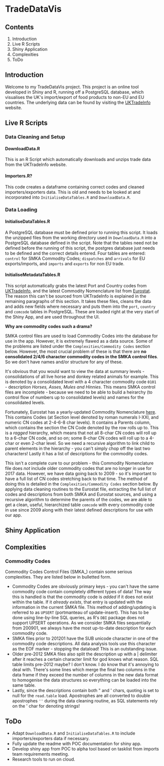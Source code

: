 # TradeDataVis

## Contents

1. Introduction 
2. Live R Scripts
3. Shiny Application
4. Complexities
5. ToDo


## Introduction

Welcome to my TradeDataVis project. This project is an online tool developed in Shiny and R, running off a PostgreSQL database, which visualises the UK's import/export of food products to non-EU and EU countries. The underlying data can be found by visiting the [UKTradeInfo](http://uktradeinfo.com) website.


## Live R Scripts

### Data Cleaning and Setup

#### DownloadData.R
This is an R Script which automatically downloads and unzips trade data from the UKTradeInfo website.

#### Importers.R?
This code creates a dataframe containing correct codes and cleaned importers/exporters data. This is old and needs to be looked at and incorporated into `InitialiseDataTables.R` and `DownloadData.R`.


### Data Loading

#### InitialiseDataTables.R
A PostgreSQL database must be defined prior to running this script. It loads the unzipped files from the working directory used in `DownloadData.R` into a PostgreSQL database defined in the script. Note that the tables need not be defined before the running of this script, the postgres database just needs to be defined and the correct details entered. Four tables are entered: `control` for SMKA Commodity Codes; `dispatches` and `arrivals` for EU exports/imports, and `imports` and `exports` for non EU trade.

#### InitialiseMetadataTables.R
This script automatically grabs the latest Port and Country codes from [UKTradeInfo](https://uktradeinfo.com), and the latest Commodity Nomenclature list from [Eurostat](http://ec.europa.eu/eurostat/). The reason this can't be sourced from UKTradeInfo is explained in the remaining paragraphs of this section. It takes these files, cleans the data and adds new fields where necessary and puts them into the `port`, `country` and `comcode` tables in PostgreSQL. These are loaded right at the very start of the Shiny App, and are used throughout the UI.

**Why are commodity codes such a drama?**

SMKA control files are used to load Commodity Codes into the database for use in the app. However, it is extremely flawed as a data source. Some of the problems are listed under the `Complexities/Commodity Codes` section below. However, the most crucial problem of these is that there are **no consolidated 2/4/6 character commodity codes in the SMKA control files**. So we don't have names and/or structure for any of these. 

It's obvious that you would want to view the data at summary levels - consolidations of all live horse and donkey related animals for example. This is denoted by a consolidated level with a 4 character commodity code `0101` - description *Horses, Asses, Mules and Hinnies*. This means SMKA control files are incomplete - because we need to be able to build a heirarchy (to control flow of numbers up to consolidated levels) and names for the consolidated levels. 

Fortunately, Eurostat has a yearly-updated Commodity Nomenclature [here](http://ec.europa.eu/eurostat/ramon/nomenclatures/index.cfm?TargetUrl=LST_CLS_DLD&StrNom=CN_2017&StrLanguageCode=EN&IntCurrentPage=1&StrLayoutCode=LINEAR#). This contains Codes (at Section level denoted by roman numerals I-XXI, and numeric CN codes at 2-4-6-8 char levels). It contains a Parents column, which contains the section the CN Code denoted by the row rolls up to. This is a *ragged* hierarchy, which means that not all 8-char CN codes will roll up to a 6-char CN code, and so on; some 8-char CN codes will roll up to a 4-char or even 2-char level. So we need a recursive algorithm to link child to parent elements in the hierarchy - you can't simply chop off the last two characters! Lastly it has a list of descriptions for the commodity codes.

This isn't a complete cure to our problem - this Commodity Nomenclature file does *not* include older commodity codes that are no longer in use for 2017 data. However, we have data going back to 2009 - so it's important to have a full list of CN codes stretching back to that time. The method of doing this is detailed in the `Complexities/Commodity Codes` section below. By applying data cleaning routines to the Eurostat file, extracting the full list of codes and descriptions from both SMKA and Eurostat sources, and using a recursive algorithm to determine the parents of the codes, we are able to get a clean, useful, hierarchized table `comcode` with every commodity code in use since 2009 along with their latest defined descriptions for use with our app.

## Shiny Application

### 


## Complexities

### Commodity Codes
Commodity Codes Control Files (SMKA_) contain some serious complexities. They are listed below in bulletted form. 
* Commodity Codes are obviously primary keys - you can't have the same commodity code contain completely different types of data! The way this is handled is that the commodity code is _added_ if it does not exist within the table. If it _already exists_, that entry is updated with the information in the current SMKA file. This method of adding/updating is referred to as `UPSERT` (portmanteau of update-insert). This has to be done using line-by-line SQL queries, as R's `DBI` package does not support UPSERT operations. As we consider SMKA files sequentially from 200901, we always have the most up-to-date description for each commodity code.
* SMKA files prior to 201201 have the SUB unicode character in one of the commodity code descriptions. All data analysis tools use this character as the EOF marker - stopping the dataload! This is an outstanding issue.
* Older pre-2012 SMKA files also split the description up with a | delimiter after it reaches a certain character limit for god knows what reason. SQL table limits pre-2012 maybe? I don't know. I do know that it's annoying to deal with. There's some lines which merge the final two columns in the data frame if they exceed the number of columns in the new data format to homogenise the data structures so everything can be loaded into the same table.
* Lastly, since the descriptions contain both " and ' chars, quoting is set to null for the `read.table` load. Apostrophes are all converted to double apostrophes `''` during the data cleaning routine, as SQL statements rely on the ' char for denoting strings!


## ToDo
* Adapt `DownloadData.R` and `InitialiseDataTables.R` to include importers/exporters data if necessary.
* Fully update the readme with POC documentation for shiny app.
* Develop shiny app from POC to alpha tool based on tasklist from imports team requirements meeting.
* Research tools to run on cloud.
